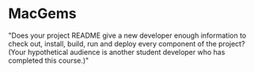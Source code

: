 # MacGems

"Does your project README give a new developer enough information to check out, install, build, run and deploy every component of the project? (Your hypothetical audience is another student developer who has completed this course.)"
